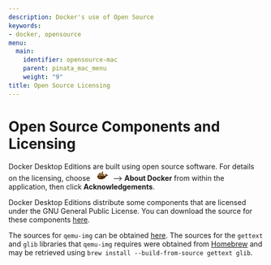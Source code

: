 ```yaml
---
description: Docker's use of Open Source
keywords:
- docker, opensource
menu:
  main:
    identifier: opensource-mac
    parent: pinata_mac_menu
    weight: "9"
title: Open Source Licensing
---
```


# Open Source Components and Licensing

Docker Desktop Editions are built using open source software. For
details on the licensing, choose <img src="../images/whale-x.png"> -->
**About Docker** from within the application, then click
**Acknowledgements**.

Docker Desktop Editions distribute some components that are licensed under the GNU General Public License. You can download the source for these components [here](https://download.docker.com/opensource/License.tar.gz).

The sources for `qemu-img` can be obtained [here](http://wiki.qemu-project.org/download/qemu-2.4.1.tar.bz2).
The sources for the `gettext` and `glib` libraries that `qemu-img` requires were obtained from [Homebrew](https://brew.sh) and may be retrieved using `brew install --build-from-source gettext glib`.

